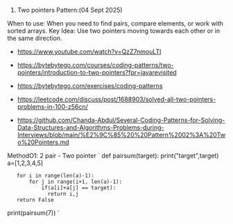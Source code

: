 1. Two pointers Pattern:(04 Sept 2025)
   
  When to use: When you need to find pairs, compare elements, or work with sorted arrays.
  Key Idea: Use two pointers moving towards each other or in the same direction.
  
  - https://www.youtube.com/watch?v=QzZ7nmouLTI

 -  https://bytebytego.com/courses/coding-patterns/two-pointers/introduction-to-two-pointers?fpr=javarevisited

 -  https://bytebytego.com/exercises/coding-patterns
   
 - https://leetcode.com/discuss/post/1688903/solved-all-two-pointers-problems-in-100-z56cn/


 - https://github.com/Chanda-Abdul/Several-Coding-Patterns-for-Solving-Data-Structures-and-Algorithms-Problems-during-Interviews/blob/main/%E2%9C%85%20%20Pattern%2002%3A%20Two%20Pointers.md



MethodO1: 2 pair - Two pointer
`
   def pairsum(target):
       print("target",target)
       a=[1,2,3,4,5]
       
       for i in range(len(a)-1):
           for j in range(i+1, len(a)-1):
               if(a[i]+a[j] == target):
                 return i,j
       return False
  
   print(pairsum(7))
`


